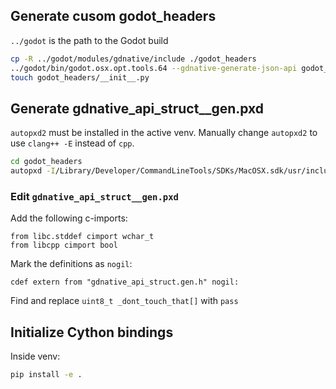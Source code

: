 ## Generate cusom godot_headers

`../godot` is the path to the Godot build

```sh
cp -R ../godot/modules/gdnative/include ./godot_headers
../godot/bin/godot.osx.opt.tools.64 --gdnative-generate-json-api godot_headers/api.json
touch godot_headers/__init__.py
```

## Generate gdnative_api_struct__gen.pxd

`autopxd2` must be installed in the active venv. Manually change `autopxd2` to use `clang++ -E` instead of
`cpp`.

```sh
cd godot_headers
autopxd -I/Library/Developer/CommandLineTools/SDKs/MacOSX.sdk/usr/include gdnative_api_struct.gen.h ../godot_headers/gdnative_api_struct__gen.pxd
```

### Edit `gdnative_api_struct__gen.pxd`

Add the following c-imports:

```cython
from libc.stddef cimport wchar_t
from libcpp cimport bool
```

Mark the definitions as `nogil`:

```cython
cdef extern from "gdnative_api_struct.gen.h" nogil:
```

Find and replace `uint8_t _dont_touch_that[]` with `pass`


## Initialize Cython bindings

Inside venv:

```sh
pip install -e .
```
